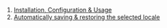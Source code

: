 1. [Installation, Configuration & Usage](https://github.com/Jesway/Flutter-Translate/wiki/1.-Installation,-Configuration-&-Usage)
2. [Automatically saving & restoring the selected locale](https://github.com/Jesway/Flutter-Translate/wiki/2.-Automatically-saving-&-restoring-the-selected-locale)